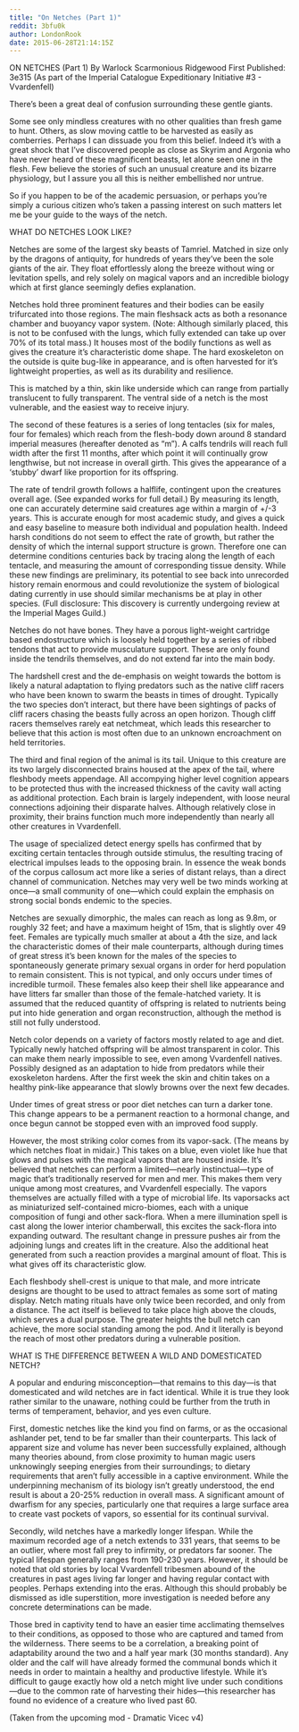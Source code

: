 ```yaml
---
title: "On Netches (Part 1)"
reddit: 3bfu0k
author: LondonRook
date: 2015-06-28T21:14:15Z
---
```


ON NETCHES (Part 1)
By Warlock Scarmonious Ridgewood
First Published:  3e315 (As part of the Imperial Catalogue Expeditionary Initiative #3 - Vvardenfell)

There’s been a great deal of confusion surrounding these gentle giants. 

Some see only mindless creatures with no other qualities than fresh game to hunt.  Others, as slow moving cattle to be harvested as easily as comberries.  Perhaps I can dissuade you from this belief.    Indeed it’s with a great shock that I’ve discovered people as close as Skyrim and Argonia who have never heard of these magnificent beasts, let alone seen one in the flesh.  Few believe the stories of such an unusual creature and its bizarre physiology, but I assure you all this is neither embellished nor untrue.

So if you happen to be of the academic persuasion, or perhaps you’re simply a curious citizen who’s taken a passing interest on such matters let me be your guide to the ways of the netch.

WHAT DO NETCHES LOOK LIKE?

Netches are some of the largest sky beasts of Tamriel.  Matched in size only by the dragons of antiquity, for hundreds of years they’ve been the sole giants of the air.  They float effortlessly along the breeze without wing or levitation spells, and rely solely on magical vapors and an incredible biology which at first glance seemingly defies explanation.

Netches hold three prominent features and their bodies can be easily trifurcated into those regions.  The main fleshsack acts as both a resonance chamber and buoyancy vapor system.  (Note:  Although similarly placed, this is not to be confused with the lungs, which fully extended can take up over 70% of its total mass.)  It houses most of the bodily functions as well as gives the creature it’s characteristic dome shape.  The hard exoskeleton on the outside is quite bug-like in appearance, and is often harvested for it’s lightweight properties, as well as its durability and resilience.

This is matched by a thin, skin like underside which can range from partially translucent to fully transparent.  The ventral side of a netch is the most vulnerable, and the easiest way to receive injury.

The second of these features is a series of long tentacles (six for males, four for females) which reach from the flesh-body down around 8 standard imperial measures (hereafter denoted as “m”).  A calfs tendrils will reach full width after the first 11 months, after which point it will continually grow lengthwise, but not increase in overall girth.  This gives the appearance of a ‘stubby’ dwarf like proportion for its offspring.

The rate of tendril growth follows a halflife, contingent upon the creatures overall age.  (See expanded works for full detail.)  By measuring its length, one can accurately determine said creatures age within a margin of +/-3 years.  This is accurate enough for most academic study, and gives a quick and easy baseline to measure both individual and population health.  Indeed harsh conditions do not seem to effect the rate of growth, but rather the density of which the internal support structure is grown.  Therefore one can determine conditions centuries back by tracing along the length of each tentacle, and measuring the amount of corresponding tissue density.  While these new findings are preliminary, its potential to see back into unrecorded history remain enormous and could revolutionize the system of biological dating currently in use should similar mechanisms be at play in other species.  (Full disclosure:  This discovery is currently undergoing review at the Imperial Mages Guild.)

Netches do not have bones.  They have a porous light-weight cartridge based endostructure which is loosely held together by a series of ribbed tendons that act to provide musculature support.  These are only found inside the tendrils themselves, and do not extend far into the main body.

The hardshell crest and the de-emphasis on weight towards the bottom is likely a natural adaptation to flying predators such as the native cliff racers who have been known to swarm the beasts in times of drought.  Typically the two species don’t interact, but there have been sightings of packs of cliff racers chasing the beasts fully across an open horizon.  Though cliff racers themselves rarely eat netchmeat, which leads this researcher to believe that this action is most often due to an unknown encroachment on held territories.

The third and final region of the animal is its tail.  Unique to this creature are its two largely disconnected brains  housed at the apex of the tail, where fleshbody meets appendage.  All accompying higher level cognition appears to be protected thus with the increased thickness of the cavity wall acting as additional protection.  Each brain is largely independent, with loose neural connections adjoining their disparate halves.  Although relatively close in proximity, their brains function much more independently than nearly all other creatures in Vvardenfell.

The usage of specialized detect energy spells has confirmed that by exciting certain tentacles through outside stimulus, the resulting tracing of electrical impulses leads to the opposing brain.  In essence the weak bonds of the corpus callosum act more like a series of distant relays, than a direct channel of communication.  Netches may very well be two minds working at once—a small community of one—which could explain the emphasis on strong social bonds endemic to the species.

Netches are sexually dimorphic, the males can reach as long as 9.8m, or roughly 32 feet; and have a maximum height of 15m, that is slightly over 49 feet.  Females are typically much smaller at about a 4th the size, and lack the characteristic domes of their male counterparts, although during times of great stress it’s been known for the males of the species to spontaneously generate primary sexual organs in order for herd population to remain consistent.  This is not typical, and only occurs under times of incredible turmoil.  These females also keep their shell like appearance and have litters far smaller than those of the female-hatched variety.  It is assumed that the reduced quantity of offspring is related to nutrients being put into hide generation and organ reconstruction, although the method is still not fully understood.

Netch color depends on a variety of factors mostly related to age and diet.  Typically newly hatched offspring will be almost transparent in color.  This can make them nearly impossible to see, even among Vvardenfell natives.  Possibly designed as an adaptation to hide from predators while their exoskeleton hardens.  After the first week the skin and chitin takes on a healthy pink-like appearance that slowly browns over the next few decades.  

Under times of great stress or poor diet netches can turn a darker tone.  This change appears to be a permanent reaction to a hormonal change, and once begun cannot be stopped even with an improved food supply.

However, the most striking color comes from its vapor-sack.  (The means by which netches float in midair.)  This takes on a blue, even violet like hue that glows and pulses with the magical vapors that are housed inside.  It’s believed that netches can perform a limited—nearly instinctual—type of magic that’s traditionally reserved for men and mer.  This makes them very unique among most creatures, and Vvardenfell especially.  The vapors themselves are actually filled with a type of microbial life.  Its vaporsacks act as miniaturized self-contained micro-biomes, each with a unique composition of fungi and other sack-flora.  When a mere illumination spell is cast along the lower interior chamberwall, this excites the sack-flora into expanding outward.  The resultant change in pressure pushes air from the adjoining lungs and creates lift in the creature.  Also the additional heat generated from such a reaction provides a marginal amount of float.  This is what gives off its characteristic glow. 

Each fleshbody shell-crest is unique to that male, and more intricate designs are thought to be used to attract females as some sort of mating display.  Netch mating rituals have only twice been recorded, and only from a distance.  The act itself is believed to take place high above the clouds, which serves a dual purpose.  The greater heights the bull netch can achieve, the more social standing among the pod.  And it literally is beyond the reach of most other predators during a vulnerable position.

WHAT IS THE DIFFERENCE BETWEEN A WILD AND DOMESTICATED NETCH?

A popular and enduring misconception—that remains to this day—is that domesticated and wild netches are in fact identical.  While it is true they look rather similar to the unaware, nothing could be further from the truth in terms of temperament, behavior, and yes even culture.

First, domestic netches like the kind you find on farms, or as the occasional ashlander pet, tend to be far smaller than their counterparts.  This lack of apparent size and volume has never been successfully explained, although many theories abound, from close proximity to human magic users unknowingly seeping energies from their surroundings; to dietary requirements that aren’t fully accessible in a captive environment.  While the underpinning mechanism of its biology isn’t greatly understood, the end result is about a 20-25% reduction in overall mass.  A significant amount of dwarfism for any species, particularly one that requires a large surface area to create vast pockets of vapors, so essential for its continual survival.

Secondly, wild netches have a markedly longer lifespan.  While the maximum recorded age of a netch extends to 331 years, that seems to be an outlier, where most fall prey to infirmity, or predators far sooner.  The typical lifespan generally ranges from 190-230 years.  However, it should be noted that old stories by local Vvardenfell tribesmen abound of the creatures in past ages living far longer and having regular contact with peoples.  Perhaps extending into the eras.  Although this should probably be dismissed as idle superstition, more investigation is needed before any concrete determinations can be made.

Those bred in captivity tend to have an easier time acclimating themselves to their conditions, as opposed to those who are captured and tamed from the wilderness.  There seems to be a correlation, a breaking point of adaptability around the two and a half year mark (30 months standard).  Any older and the calf will have already formed the communal bonds which it needs in order to maintain a healthy and productive lifestyle. While it’s difficult to gauge exactly how old a netch might live under such conditions—due to the common rate of harvesting their hides—this researcher has found no evidence of a creature who lived past 60.

(Taken from the upcoming mod - Dramatic Vicec v4)
